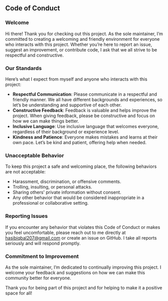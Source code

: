 ## Code of Conduct

### Welcome

Hi there! Thank you for checking out this project. As the sole maintainer, I’m committed to creating a welcoming and friendly environment for everyone who interacts with this project. Whether you’re here to report an issue, suggest an improvement, or contribute code, I ask that we all strive to be respectful and constructive.

### Our Standards

Here’s what I expect from myself and anyone who interacts with this project:

- **Respectful Communication**: Please communicate in a respectful and friendly manner. We all have different backgrounds and experiences, so let’s be understanding and supportive of each other.
- **Constructive Feedback**: Feedback is valuable and helps improve the project. When giving feedback, please be constructive and focus on how we can make things better.
- **Inclusive Language**: Use inclusive language that welcomes everyone, regardless of their background or experience level.
- **Kindness and Patience**: Everyone makes mistakes and learns at their own pace. Let’s be kind and patient, offering help when needed.

### Unacceptable Behavior

To keep this project a safe and welcoming place, the following behaviors are not acceptable:

- Harassment, discrimination, or offensive comments.
- Trolling, insulting, or personal attacks.
- Sharing others' private information without consent.
- Any other behavior that would be considered inappropriate in a professional or collaborative setting.

### Reporting Issues

If you encounter any behavior that violates this Code of Conduct or makes you feel uncomfortable, please reach out to me directly at hasibiqbal207@gmail.com or create an issue on GitHub. I take all reports seriously and will respond promptly.

### Commitment to Improvement

As the sole maintainer, I’m dedicated to continually improving this project. I welcome your feedback and suggestions on how we can make this community better for everyone.

Thank you for being part of this project and for helping to make it a positive space for all!